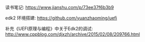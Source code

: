 
读书笔记: https://www.jianshu.com/p/73ee37f6b3b9

edk2 环境搭建: https://github.com/yuanzhaoming/uefi

补充《UEFI原理与编程》中关于Edk2的调试: http://www.cppblog.com/djxzh/archive/2015/02/08/209766.html